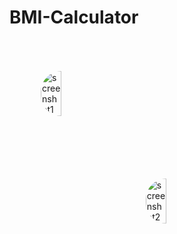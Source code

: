 # BMI-Calculator
<div class="row" style="
clear: both;
display: table;">
    <div class="column bounce-1" style=" float: left;
    width: 33.33%;
    padding: 50px;">
        <img src="https://i.ibb.co/m4TmF7s/screenshot1.png" alt="screenshot1" border="0" style="width:50%; border-radius: 51px;" />
    </div>
    <div class="column bounce-1" style=" float: right;
    width: 33.33%;
    padding: 50px;">
       <img src="https://i.ibb.co/4JCtppj/screenshot2.png" alt="screenshot2" border="0" style="width:50%; border-radius: 51px;">
    </div>
    
  </div>
